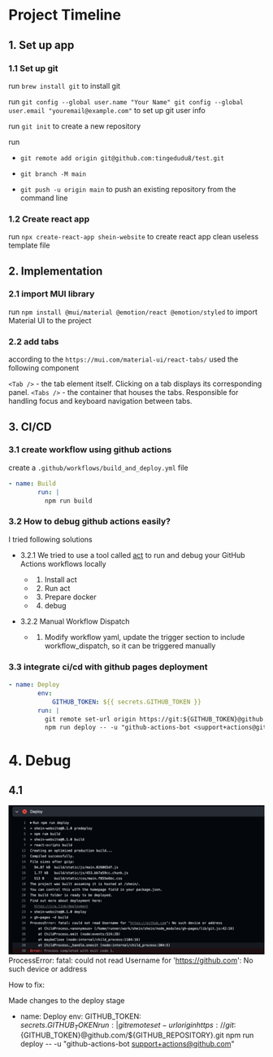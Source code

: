 # Project Timeline
## 1. Set up app

### 1.1 Set up git

run `brew install git` to install git

run `git config --global user.name "Your Name"
git config --global user.email "youremail@example.com"` to set up git user info

run `git init` to create a new repository

run 
- `git remote add origin git@github.com:tingedudu8/test.git`

- `git branch -M main`

- `git push -u origin main` to push an existing repository from the command line


### 1.2 Create react app

run `npx create-react-app shein-website` to create react app
clean useless template file

## 2. Implementation

### 2.1 import MUI library

run `npm install @mui/material @emotion/react @emotion/styled` to import Material UI to the project

### 2.2 add tabs

according to the `https://mui.com/material-ui/react-tabs/` used the following component 

`<Tab />` - the tab element itself. Clicking on a tab displays its corresponding panel.
`<Tabs />` - the container that houses the tabs. Responsible for handling focus and keyboard navigation between tabs.


## 3. CI/CD
### 3.1 create workflow using github actions

create a `.github/workflows/build_and_deploy.yml` file

``` yml
- name: Build
        run: |
          npm run build
```

### 3.2 How to debug github actions easily?

I tried following solutions

- 3.2.1 We tried to use a tool called [act](https://github.com/nektos/act) to run and debug your GitHub Actions workflows locally

    - 1. Install act
    - 2. Run act
    - 3. Prepare docker
    - 4. debug

- 3.2.2 Manual Workflow Dispatch 

    - 1. Modify workflow yaml, update the trigger section to include workflow_dispatch, so it can be triggered manually

### 3.3 integrate ci/cd with github pages deployment
``` yml
- name: Deploy
        env:
            GITHUB_TOKEN: ${{ secrets.GITHUB_TOKEN }}
        run: |
          git remote set-url origin https://git:${GITHUB_TOKEN}@github.com/${GITHUB_REPOSITORY}.git
          npm run deploy -- -u "github-actions-bot <support+actions@github.com>"
```

# 4. Debug

## 4.1 
![debug1 in ci/cd](public/bug_1.png)
ProcessError: fatal: could not read Username for 'https://github.com': No such device or address

How to fix:

Made changes to the deploy stage
- name: Deploy
        env:
            GITHUB_TOKEN: ${{ secrets.GITHUB_TOKEN }}
        run: |
          git remote set-url origin https://git:${GITHUB_TOKEN}@github.com/${GITHUB_REPOSITORY}.git
          npm run deploy -- -u "github-actions-bot <support+actions@github.com>"










